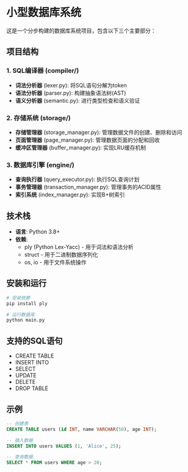 # 小型数据库系统

这是一个分步构建的数据库系统项目，包含以下三个主要部分：

## 项目结构

### 1. SQL编译器 (compiler/)
- **词法分析器** (lexer.py): 将SQL语句分解为token
- **语法分析器** (parser.py): 构建抽象语法树(AST)
- **语义分析器** (semantic.py): 进行类型检查和语义验证

### 2. 存储系统 (storage/)
- **存储管理器** (storage_manager.py): 管理数据文件的创建、删除和访问
- **页面管理器** (page_manager.py): 管理数据页面的分配和回收
- **缓冲区管理器** (buffer_manager.py): 实现LRU缓存机制

### 3. 数据库引擎 (engine/)
- **查询执行器** (query_executor.py): 执行SQL查询计划
- **事务管理器** (transaction_manager.py): 管理事务的ACID属性
- **索引系统** (index_manager.py): 实现B+树索引

## 技术栈

- **语言**: Python 3.8+
- **依赖**: 
  - ply (Python Lex-Yacc) - 用于词法和语法分析
  - struct - 用于二进制数据序列化
  - os, io - 用于文件系统操作

## 安装和运行

```bash
# 安装依赖
pip install ply

# 运行数据库
python main.py
```

## 支持的SQL语句

- CREATE TABLE
- INSERT INTO
- SELECT
- UPDATE
- DELETE
- DROP TABLE

## 示例

```sql
-- 创建表
CREATE TABLE users (id INT, name VARCHAR(50), age INT);

-- 插入数据
INSERT INTO users VALUES (1, 'Alice', 25);

-- 查询数据
SELECT * FROM users WHERE age > 20;
```
